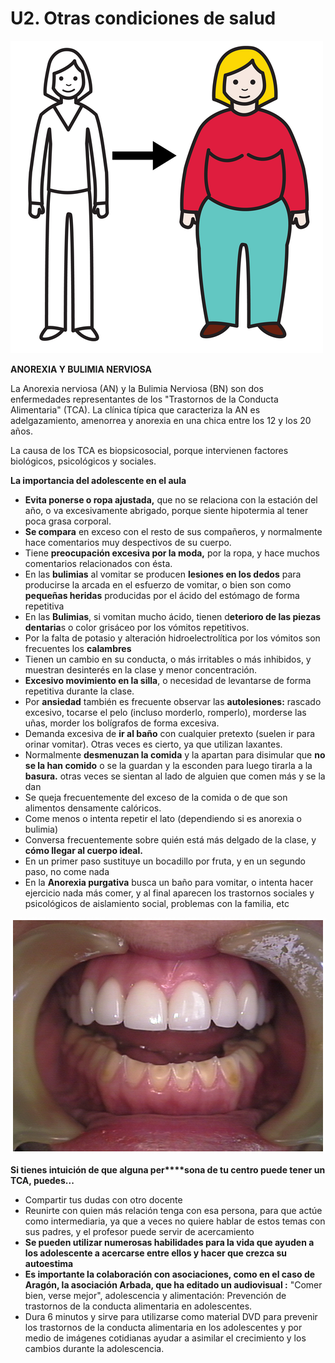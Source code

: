 # U2. Otras condiciones de salud


![Fig.4.4. Engordar. Sergio Palao. ARASAAC. CC BY-NC-SA](img/M4_4.png)




**ANOREXIA Y BULIMIA NERVIOSA**

La Anorexia nerviosa (AN) y la Bulimia Nerviosa (BN) son dos enfermedades representantes de los "Trastornos de la Conducta Alimentaria" (TCA). La clínica típica que caracteriza la AN es adelgazamiento, amenorrea y anorexia en una chica entre los 12 y los 20 años.

La causa de los TCA es biopsicosocial, porque intervienen factores biológicos, psicológicos y sociales. 

**La importancia del adolescente en el aula**

*   **Evita ponerse o ropa ajustada,** que no se relaciona con la estación del año, o va excesivamente abrigado, porque siente hipotermia al tener poca grasa corporal.
*   **Se compara** en exceso con el resto de sus compañeros, y normalmente hace comentarios muy despectivos de su cuerpo.
*   Tiene **preocupación excesiva por la moda,** por la ropa, y hace muchos comentarios relacionados con ésta.
*   En las **bulimias** al vomitar se producen **lesiones en los dedos** para producirse la arcada en el esfuerzo de vomitar, o bien son como **pequeñas heridas** producidas por el ácido del estómago de forma repetitiva
*   En las **Bulimias**, si vomitan mucho ácido, tienen d**eterioro de las piezas dentaria**s o color grisáceo por los vómitos repetitivos.
*   Por la falta de potasio y alteración hidroelectrolítica por los vómitos son frecuentes los **calambres**
*   Tienen un cambio en su conducta, o más irritables o más inhibidos, y muestran desinterés en la clase y menor concentración.
*   **Excesivo movimiento en la silla**, o necesidad de levantarse de forma repetitiva durante la clase.
*   Por **ansiedad** también es frecuente observar las **autolesiones:** rascado excesivo, tocarse el pelo (incluso morderlo, romperlo), morderse las uñas, morder los bolígrafos de forma excesiva.
*   Demanda excesiva de **ir al baño** con cualquier pretexto (suelen ir para orinar vomitar). Otras veces es cierto, ya que utilizan laxantes.
*   Normalmente **desmenuzan la comida** y la apartan para disimular que **no se la han comido** o se la guardan y la esconden para luego tirarla a la **basura.** otras veces se sientan al lado de alguien que comen más y se la dan
*   Se queja frecuentemente del exceso de la comida o de que son alimentos densamente calóricos.
*   Come menos o intenta repetir el lato (dependiendo si es anorexia o bulimia)
*   Conversa frecuentemente sobre quién está más delgado de la clase, y **cómo llegar al cuerpo ideal.**
*   En un primer paso sustituye un bocadillo por fruta, y en un segundo paso, no come nada
*   En la **Anorexia purgativa** busca un baño para vomitar, o intenta hacer ejercicio nada más comer, y al final aparecen los trastornos sociales y psicológicos de aislamiento social, problemas con la familia, etc


![Fig.4.5. Manifestaciones orales de la Bulimia. DentalSchoolProf. Wikimedia Commons. CC BY-NC-SA](img/M4_5.1.jpg)




**Si tienes intuición de que alguna per****sona de tu centro puede tener un TCA, puedes...**

*   Compartir tus dudas con otro docente
*   Reunirte con quien más relación tenga con esa persona, para que actúe como intermediaria, ya que a veces no quiere hablar de estos temas con sus padres, y el profesor puede servir de acercamiento
*   **Se pueden utilizar numerosas habilidades para la vida que ayuden a los adolescente a acercarse entre ellos y hacer que crezca su autoestima**
*   **Es importante la colaboración con asociaciones, como en el caso de Aragón, la asociación Arbada, que ha editado un audiovisual :** "Comer bien, verse mejor", adolescencia y alimentación: Prevención de trastornos de la conducta alimentaria en adolescentes.
*   Dura 6 minutos y sirve para utilizarse como material DVD para prevenir los trastornos de la conducta alimentaria en los adolescentes y por medio de imágenes cotidianas ayudar a asimilar el crecimiento y los cambios durante la adolescencia.

<!-- ## Pregunta Verdadero-Falso

<quiz name=""><question><p>A las personas anoréxicas no les gusta la comida por un gen ligado al cromosoma X. esta predisposición genética hace que cada ciertas generaciones en una familia haya al menos una persona con anorexia nerviosa. Al ser ligada al sexo, suelen ser mujeres. De ahí que la anorexia no tenga actualmente curación, al contrario que la bulimia</p><answer>Verdadero</answer><answer correct>Falso</answer></question></quiz> -->
